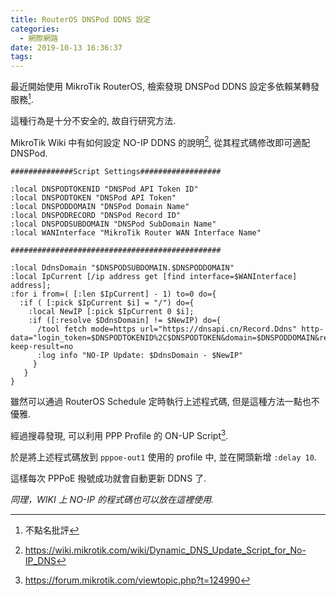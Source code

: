 ```yaml
---
title: RouterOS DNSPod DDNS 設定
categories:
  - 網際網路
date: 2019-10-13 16:36:37
tags:
---
```


最近開始使用 MikroTik RouterOS, 檢索發現 DNSPod DDNS 設定多依賴某轉發服務[^1].

這種行為是十分不安全的, 故自行研究方法.

<!--more-->

MikroTik Wiki 中有如何設定 NO-IP DDNS 的說明[^2], 從其程式碼修改即可適配 DNSPod.

```
##############Script Settings##################

:local DNSPODTOKENID "DNSPod API Token ID"
:local DNSPODTOKEN "DNSPod API Token"
:local DNSPODDOMAIN "DNSPod Domain Name"
:local DNSPODRECORD "DNSPod Record ID"
:local DNSPODSUBDOMAIN "DNSPod SubDomain Name"
:local WANInterface "MikroTik Router WAN Interface Name"

###############################################

:local DdnsDomain "$DNSPODSUBDOMAIN.$DNSPODDOMAIN"
:local IpCurrent [/ip address get [find interface=$WANInterface] address];
:for i from=( [:len $IpCurrent] - 1) to=0 do={
  :if ( [:pick $IpCurrent $i] = "/") do={
    :local NewIP [:pick $IpCurrent 0 $i];
    :if ([:resolve $DdnsDomain] != $NewIP) do={
      /tool fetch mode=https url="https://dnsapi.cn/Record.Ddns" http-data="login_token=$DNSPODTOKENID%2C$DNSPODTOKEN&domain=$DNSPODDOMAIN&record_id=$DNSPODRECORD&sub_domain=$DNSPODSUBDOMAIN&record_line_id=0&value=$NewIP" keep-result=no
      :log info "NO-IP Update: $DdnsDomain - $NewIP"
     }
   }
}
```

雖然可以通過 RouterOS Schedule 定時執行上述程式碼, 但是這種方法一點也不優雅.

經過搜尋發現, 可以利用 PPP Profile 的 ON-UP Script[^3].

於是將上述程式碼放到 `pppoe-out1` 使用的 profile 中, 並在開頭新增 `:delay 10`.

這樣每次 PPPoE 撥號成功就會自動更新 DDNS 了.

*同理，WIKI 上 NO-IP 的程式碼也可以放在這裡使用.*

[^1]: 不點名批評
[^2]: https://wiki.mikrotik.com/wiki/Dynamic_DNS_Update_Script_for_No-IP_DNS
[^3]: https://forum.mikrotik.com/viewtopic.php?t=124990
